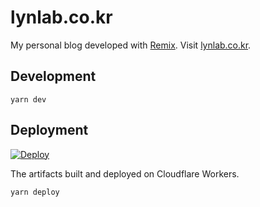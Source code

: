 # lynlab.co.kr

My personal blog developed with [Remix](https://remix.run). Visit [lynlab.co.kr](https://lynlab.co.kr).

## Development

```shell
yarn dev
```

## Deployment

[![Deploy](https://github.com/hellodhlyn/lynlab.co.kr/actions/workflows/deploy.yaml/badge.svg?branch=main)](https://github.com/hellodhlyn/lynlab.co.kr/actions/workflows/deploy.yaml)

The artifacts built and deployed on Cloudflare Workers.

```shell
yarn deploy
```

